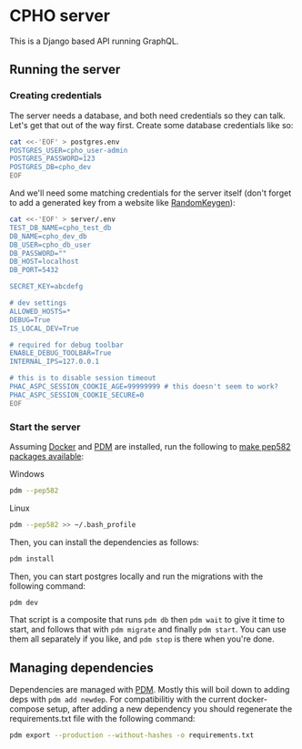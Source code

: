 # CPHO server

This is a Django based API running GraphQL.

## Running the server

### Creating credentials

The server needs a database, and both need credentials so they can talk. Let's get that out of the way first.
Create some database credentials like so:

```sh
cat <<-'EOF' > postgres.env
POSTGRES_USER=cpho_user-admin
POSTGRES_PASSWORD=123
POSTGRES_DB=cpho_dev
EOF
```

And we'll need some matching credentials for the server itself (don't forget to add a generated key from a website like [RandomKeygen](https://randomkeygen.com)):

```sh
cat <<-'EOF' > server/.env
TEST_DB_NAME=cpho_test_db
DB_NAME=cpho_dev_db
DB_USER=cpho_db_user
DB_PASSWORD=""
DB_HOST=localhost
DB_PORT=5432

SECRET_KEY=abcdefg

# dev settings
ALLOWED_HOSTS=*
DEBUG=True
IS_LOCAL_DEV=True

# required for debug toolbar
ENABLE_DEBUG_TOOLBAR=True
INTERNAL_IPS=127.0.0.1

# this is to disable session timeout
PHAC_ASPC_SESSION_COOKIE_AGE=99999999 # this doesn't seem to work?
PHAC_ASPC_SESSION_COOKIE_SECURE=0
EOF
```

### Start the server

Assuming [Docker](https://docs.docker.com/install/) and [PDM](https://pdm.fming.dev/latest/) are installed, run the following to [make pep582 packages available](https://pdm.fming.dev/latest/usage/pep582/#enable-pep-582-globally):

Windows

```sh
pdm --pep582
```

Linux

```sh
pdm --pep582 >> ~/.bash_profile
```

Then, you can install the dependencies as follows:

```sh
pdm install
```

Then, you can start postgres locally and run the migrations with the following command:

```sh
pdm dev
```

That script is a composite that runs `pdm db` then `pdm wait` to give it time to start, and follows that with `pdm migrate` and finally `pdm start`.
You can use them all separately if you like, and `pdm stop` is there when you're done.

## Managing dependencies

Dependencies are managed with [PDM](https://pdm.fming.dev/latest/). Mostly this will boil down to adding deps with `pdm add newdep`.
For compatibilitiy with the current docker-compose setup, after adding a new dependency you should regenerate the requirements.txt file with the following command:

```sh
pdm export --production --without-hashes -o requirements.txt
```
